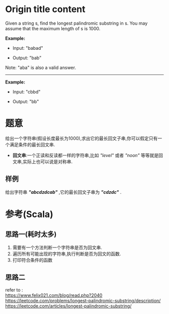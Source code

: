 # Origin title content
Given a string s, find the longest palindromic substring in s. You may assume that the maximum length of s is 1000.

**Example:**

- Input: "babad"

- Output: "bab"

Note: "aba" is also a valid answer.

---
**Example:**

- Input: "cbbd"

- Output: "bb"

# 题意
给出一个字符串(假设长度最长为1000),求出它的最长回文子串,你可以假定只有一个满足条件的最长回文串.
- **回文串**:一个正读和反读都一样的字符串,比如 _"level"_ 或者 _"noon"_ 等等就是回文串,实际上也可以说是对称串.

## 样例
给出字符串 _**"abcdzdcab"**_ ,它的最长回文子串为 _**"cdzdc"**_ .

# 参考(Scala)

## 思路一(耗时太多)

1. 需要有一个方法判断一个字符串是否为回文串.
2. 遍历所有可能出现的字符串,执行判断是否为回文的函数.
3. 打印符合条件的函数

## 思路二
refer to :  
https://www.felix021.com/blog/read.php?2040  
https://leetcode.com/problems/longest-palindromic-substring/description/  
https://leetcode.com/articles/longest-palindromic-substring/  
